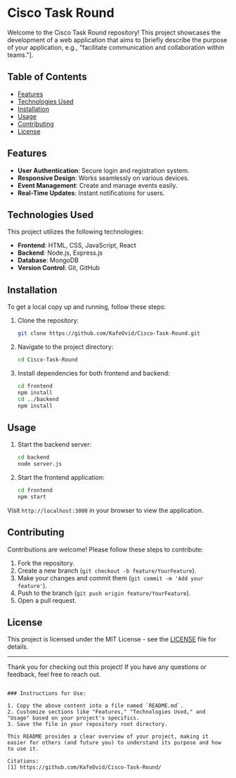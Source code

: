 
# Cisco Task Round

Welcome to the Cisco Task Round repository! This project showcases the development of a web application that aims to [briefly describe the purpose of your application, e.g., "facilitate communication and collaboration within teams."].

## Table of Contents

- [Features](#features)
- [Technologies Used](#technologies-used)
- [Installation](#installation)
- [Usage](#usage)
- [Contributing](#contributing)
- [License](#license)

## Features

- **User Authentication**: Secure login and registration system.
- **Responsive Design**: Works seamlessly on various devices.
- **Event Management**: Create and manage events easily.
- **Real-Time Updates**: Instant notifications for users.

## Technologies Used

This project utilizes the following technologies:

- **Frontend**: HTML, CSS, JavaScript, React
- **Backend**: Node.js, Express.js
- **Database**: MongoDB
- **Version Control**: Git, GitHub

## Installation

To get a local copy up and running, follow these steps:

1. Clone the repository:
   ```bash
   git clone https://github.com/KafeOvid/Cisco-Task-Round.git
   ```
2. Navigate to the project directory:
   ```bash
   cd Cisco-Task-Round
   ```
3. Install dependencies for both frontend and backend:
   ```bash
   cd frontend
   npm install
   cd ../backend
   npm install
   ```

## Usage

1. Start the backend server:
   ```bash
   cd backend
   node server.js
   ```
2. Start the frontend application:
   ```bash
   cd frontend
   npm start
   ```

Visit `http://localhost:3000` in your browser to view the application.

## Contributing

Contributions are welcome! Please follow these steps to contribute:

1. Fork the repository.
2. Create a new branch (`git checkout -b feature/YourFeature`).
3. Make your changes and commit them (`git commit -m 'Add your feature'`).
4. Push to the branch (`git push origin feature/YourFeature`).
5. Open a pull request.

## License

This project is licensed under the MIT License - see the [LICENSE](LICENSE) file for details.

---

Thank you for checking out this project! If you have any questions or feedback, feel free to reach out.
```

### Instructions for Use:

1. Copy the above content into a file named `README.md`.
2. Customize sections like "Features," "Technologies Used," and "Usage" based on your project's specifics.
3. Save the file in your repository root directory.

This README provides a clear overview of your project, making it easier for others (and future you) to understand its purpose and how to use it.

Citations:
[1] https://github.com/KafeOvid/Cisco-Task-Round/
